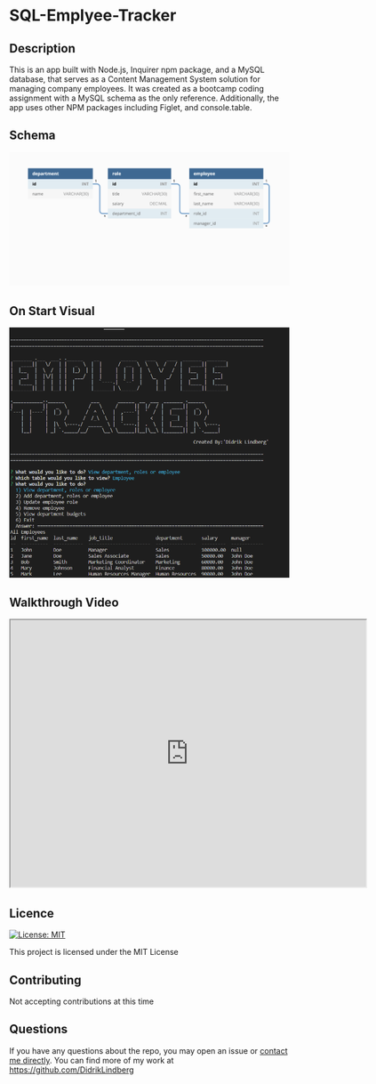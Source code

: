 # SQL-Emplyee-Tracker

## Description
This is an app built with Node.js, Inquirer npm package, and a MySQL database, that serves as a Content Management System solution for managing company employees. It was created as a bootcamp coding assignment with a MySQL schema as the only reference. Additionally, the app uses other NPM packages including Figlet, and console.table.

## Schema

![myimg](./assets/imgs/Schema.jpg)

## On Start Visual
![myimg2](./assets/imgs/onstartvisual.jpg)


## Walkthrough Video
<iframe src="https://drive.google.com/file/d/1Cu3M0ckNDesj150iNwHq9yzB1vcim1JM/preview" width="640" height="480" allow="autoplay"></iframe>


## Licence
  [![License: MIT](https://img.shields.io/badge/License-MIT-yellow.svg)](https://opensource.org/licenses/MIT)

  This project is licensed under the MIT License

## Contributing
  Not accepting contributions at this time
  
## Questions  
If you have any questions about the repo, you may open an issue or [contact me directly](mailto:lindberg.didrik@gmail.com). You can find more of my work at https://github.com/DidrikLindberg